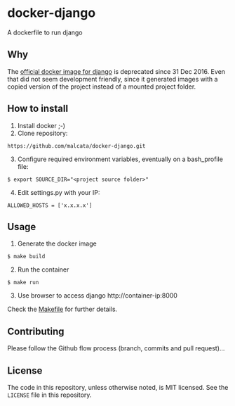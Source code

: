 # docker-django
A dockerfile to run django

## Why
The [official docker image for django](https://hub.docker.com/_/django/) is deprecated since 31 Dec 2016. Even that did not seem development friendly, since it generated images with a copied version of the project instead of a mounted project folder.

## How to install

1. Install docker ;-)
2. Clone repository:
```shell
https://github.com/malcata/docker-django.git
```
3. Configure required environment variables, eventually on a bash_profile file:
```shell
$ export SOURCE_DIR="<project source folder>"
```
4. Edit settings.py with your IP:
```shell
ALLOWED_HOSTS = ['x.x.x.x']
```

## Usage

1. Generate the docker image
```shell
$ make build
```
2. Run the container
```shell
$ make run
```
3. Use browser to access django http://container-ip:8000

Check the [Makefile](Makefile) for further details.


## Contributing

Please follow the Github flow process (branch, commits and pull request)...


## License

The code in this repository, unless otherwise noted, is MIT licensed. See the `LICENSE` file in this repository.

